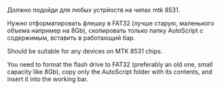Должно подойди для любых устрйоств на чипах mtk 8531.

Нужно отформатировать флешку в FAT32 (лучше старую, маленького объема например на 8Gb), скопировать только папку AutoScript с содержимым, вставить в работающий бар.

Should be suitable for any devices on MTK 8531 chips.

You need to format the flash drive to FAT32 (preferably an old one, small capacity like 8Gb), copy only the AutoScript folder with its contents, and insert it into the working bar.
